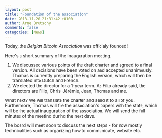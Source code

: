 ```yaml
---
layout: post
title: "Foundation of the association"
date: 2013-11-20 21:31:42 +0100
author: Arne Brutschy
comments: false
categories: [News]
---
```

Today, the *Belgian Bitcoin Association* was officialy founded!

Here's a short summary of the inauguration meeting.

1. We discussed various points of the draft charter and agreed to a final version. All decisions have been voted on and accepted
   unanimously. Thomas is currently preparing the English version, which will then be translated into Dutch and French.
2. We elected the director for a 1-year term. As Filip already said, the directors are Filip, Chris, Jérémie, Jean, Thomas and me.

What next? We will translate the charter and send it to all of you. Furthermore, Thomas will file the association's papers with the state, which will be the actual inauguration of the association. We will send the full minutes of the meeting during the next days.

The board will meet soon to discuss the next steps - for now mostly technicalities such as organizing how to communicate, website etc.
